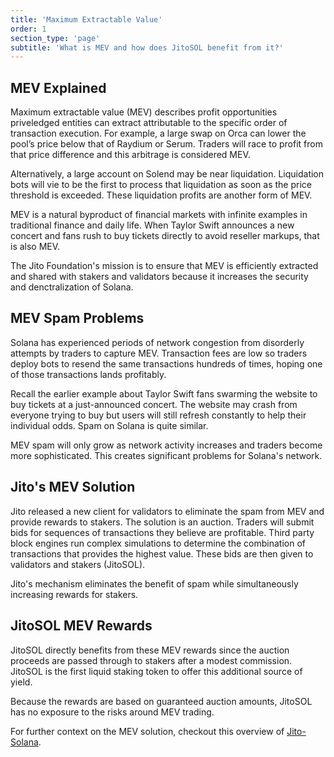 ```yaml
---
title: 'Maximum Extractable Value'
order: 1
section_type: 'page'
subtitle: 'What is MEV and how does JitoSOL benefit from it?'
---
```



## MEV Explained

Maximum extractable value (MEV) describes profit opportunities priveledged entities can extract attributable to the specific order of transaction execution. For example, a large swap on Orca can lower the pool’s price below that of Raydium or Serum. Traders will race to profit from that price difference and this arbitrage is considered MEV.

Alternatively, a large account on Solend may be near liquidation. Liquidation bots will vie to be the first to process that liquidation as soon as the price threshold is exceeded. These liquidation profits are another form of MEV.

MEV is a natural byproduct of financial markets with infinite examples in traditional finance and daily life. When Taylor Swift announces a new concert and fans rush to buy tickets directly to avoid reseller markups, that is also MEV.

The Jito Foundation's mission is to ensure that MEV is efficiently extracted and shared with stakers and validators because it increases the security and denctralization of Solana. 

## MEV Spam Problems

Solana has experienced periods of network congestion from disorderly attempts by traders to capture MEV. Transaction fees are low so traders deploy bots to resend the same transactions hundreds of times, hoping one of those transactions lands profitably.

Recall the earlier example about Taylor Swift fans swarming the website to buy tickets at a just-announced concert. The website may crash from everyone trying to buy but users will still refresh constantly to help their individual odds. Spam on Solana is quite similar.

MEV spam will only grow as network activity increases and traders become more sophisticated. This creates significant problems for Solana's network.

## Jito's MEV Solution

Jito released a new client for validators to eliminate the spam from MEV and provide rewards to stakers. The solution is an auction. Traders will submit bids for sequences of transactions they believe are profitable. Third party block engines run complex simulations to determine the combination of transactions that provides the highest value. These bids are then given to validators and stakers (JitoSOL).

Jito's mechanism eliminates the benefit of spam while simultaneously increasing rewards for stakers.

## JitoSOL MEV Rewards

JitoSOL directly benefits from these MEV rewards since the auction proceeds are passed through to stakers after a modest commission. JitoSOL is the first liquid staking token to offer this additional source of yield.

Because the rewards are based on guaranteed auction amounts, JitoSOL has no exposure to the risks around MEV trading. 

For further context on the MEV solution, checkout this overview of [Jito-Solana](https://medium.com/p/e1028c53fae1).


